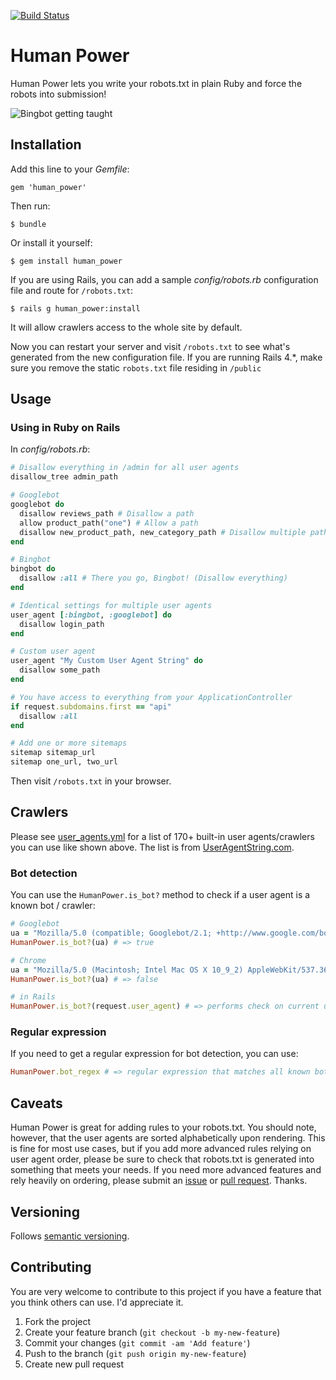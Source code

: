 [![Build Status](https://secure.travis-ci.org/lassebunk/human_power.png)](http://travis-ci.org/lassebunk/human_power)

# Human Power

Human Power lets you write your robots.txt in plain Ruby and force the robots into submission!

![Bingbot getting taught](http://i.imgur.com/77WVSQH.jpg)

## Installation

Add this line to your *Gemfile*:

    gem 'human_power'

Then run:

    $ bundle

Or install it yourself:

    $ gem install human_power

If you are using Rails, you can add a sample *config/robots.rb* configuration file and route for `/robots.txt`:

    $ rails g human_power:install

It will allow crawlers access to the whole site by default.

Now you can restart your server and visit `/robots.txt` to see what's generated from the new configuration file. If you are running Rails 4.*, make sure you remove the static `robots.txt` file residing in `/public`

## Usage

### Using in Ruby on Rails

In *config/robots.rb*:

```ruby
# Disallow everything in /admin for all user agents
disallow_tree admin_path

# Googlebot
googlebot do
  disallow reviews_path # Disallow a path
  allow product_path("one") # Allow a path
  disallow new_product_path, new_category_path # Disallow multiple paths in one line
end

# Bingbot
bingbot do
  disallow :all # There you go, Bingbot! (Disallow everything)
end

# Identical settings for multiple user agents
user_agent [:bingbot, :googlebot] do
  disallow login_path
end

# Custom user agent
user_agent "My Custom User Agent String" do
  disallow some_path
end

# You have access to everything from your ApplicationController
if request.subdomains.first == "api"
  disallow :all
end

# Add one or more sitemaps
sitemap sitemap_url
sitemap one_url, two_url
```

Then visit `/robots.txt` in your browser.

## Crawlers

Please see [user_agents.yml](https://github.com/lassebunk/human_power/blob/master/user_agents.yml) for a list of 170+ built-in user agents/crawlers you can use like shown above.
The list is from [UserAgentString.com](http://www.useragentstring.com/pages/Crawlerlist/).

### Bot detection

You can use the `HumanPower.is_bot?` method to check if a user agent is a known bot / crawler:

```ruby
# Googlebot
ua = "Mozilla/5.0 (compatible; Googlebot/2.1; +http://www.google.com/bot.html)"
HumanPower.is_bot?(ua) # => true

# Chrome
ua = "Mozilla/5.0 (Macintosh; Intel Mac OS X 10_9_2) AppleWebKit/537.36 (KHTML, like Gecko) Chrome/36.0.1944.0 Safari/537.36"
HumanPower.is_bot?(ua) # => false

# in Rails
HumanPower.is_bot?(request.user_agent) # => performs check on current user agent
```

### Regular expression

If you need to get a regular expression for bot detection, you can use:

```ruby
HumanPower.bot_regex # => regular expression that matches all known bots / crawlers
```

## Caveats

Human Power is great for adding rules to your robots.txt.
You should note, however, that the user agents are sorted alphabetically upon rendering.
This is fine for most use cases, but if you add more advanced rules relying on user agent
order, please be sure to check that robots.txt is generated into something that meets
your needs. If you need more advanced features and rely heavily on ordering, please submit
an [issue](https://github.com/lassebunk/human_power/issues)
or [pull request](https://github.com/lassebunk/human_power/pulls). Thanks.

## Versioning

Follows [semantic versioning](http://semver.org/).

## Contributing

You are very welcome to contribute to this project if you have a feature that you think others can use. I'd appreciate it.

1. Fork the project
2. Create your feature branch (`git checkout -b my-new-feature`)
3. Commit your changes (`git commit -am 'Add feature'`)
4. Push to the branch (`git push origin my-new-feature`)
5. Create new pull request
